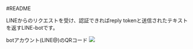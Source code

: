 #README

LINEからのリクエストを受け、認証できればreply tokenと送信されたテキストを返すLINE-botです。

botアカウント(LINE@)のQRコード
<img src="http://qr-official.line.me/L/eB_ugeh0FO.png">
